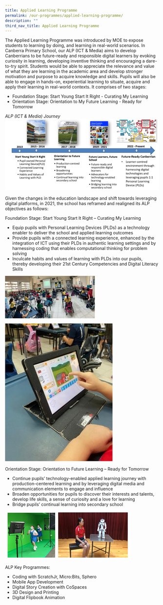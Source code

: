 ```yaml
---
title: Applied Learning Programme
permalink: /our-programmes/applied-learning-programme/
description: ""
third_nav_title: Applied Learning Programme
---
```

The Applied Learning Programme was introduced by MOE to expose students to learning by doing, and learning in real-world scenarios. In Canberra Primary School, our ALP (ICT & Media) aims to develop Canberrians to be future-ready and responsible digital learners by evoking curiosity in learning, developing inventive thinking and encouraging a dare-to-try spirit. Students would be able to appreciate the relevance and value of what they are learning in the academic area and develop stronger motivation and purpose to acquire knowledge and skills. Pupils will also be able to engage in hands-on, experiential learning to situate, acquire and apply their learning in real-world contexts. It comprises of two stages:

* Foundation Stage: Start Young Start It Right - Curating My Learning 
* Orientation Stage: Orientation to My Future Learning - Ready for Tomorrow


*ALP (ICT & Media) Journey*
![](/images/ALP.png)

Given the changes in the education landscape and shift towards leveraging digital platforms, in 2021, the school has reframed and realigned its ALP objectives as follows:

Foundation Stage: Start Young Start It Right – Curating My Learning


*   Equip pupils with Personal Learning Devices (PLDs) as a technology enabler to deliver the school and applied learning outcomes
*   Provide pupils with a connected learning experience, enhanced by the integration of ICT using their PLDs in authentic learning settings and by harnessing coding that enables computational thinking for problem solving 
*   Inculcate habits and values of learning with PLDs into our pupils, thereby developing their 21st Century Competencies and Digital Literacy Skills

![](/images/Picture7.jpg)

![](/images/Picture8.jpg)

Orientation Stage: Orientation to Future Learning – Ready for Tomorrow
* Continue pupils’ technology-enabled applied learning journey with production-centered learning and by leveraging digital media and communication elements to engage and influence
* Broaden opportunities for pupils to discover their interests and talents, develop life skills, a sense of curiosity and a love for learning
* Bridge pupils’ continual learning into secondary school

![](/images/ALP%20(1).png)

ALP Key Programmes:
* Coding with ScratchJr, Micro:Bits, Sphero
* Mobile App Development
* Digital Story Creation with CoSpaces
* 3D Design and Printing
* Digital Flipbook Animation
